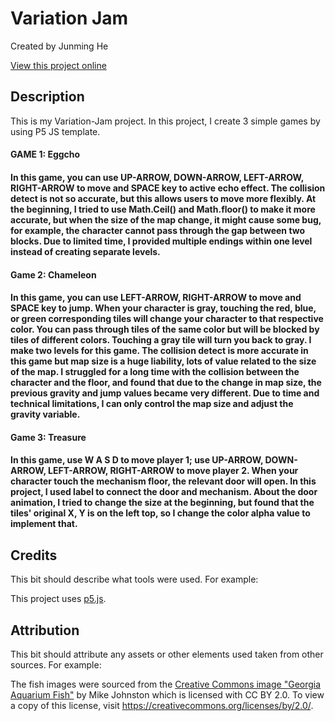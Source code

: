 # Variation Jam

Created by Junming He

[View this project online](URL_FOR_THE_RUNNING_PROJECT)

## Description

This is my Variation-Jam project. In this project, I create 3 simple games by using P5 JS template.

<h4>GAME 1: Eggcho<h4>
  In this game, you can use UP-ARROW, DOWN-ARROW, LEFT-ARROW, RIGHT-ARROW to move and SPACE key to active echo effect. The collision detect is not so accurate, but this allows users to move more flexibly. At the beginning, I tried to use Math.Ceil() and Math.floor() to make it more accurate, but when the size of the map change, it might cause some bug, for example, the character cannot pass through the gap between two blocks. Due to limited time, I provided multiple endings within one level instead of creating separate levels.

<h4>Game 2: Chameleon<h4>  
  In this game, you can use LEFT-ARROW, RIGHT-ARROW to move and SPACE key to jump. When your character is gray, touching the red, blue, or green corresponding tiles will change your character to that respective color. You can pass through tiles of the same color but will be blocked by tiles of different colors. Touching a gray tile will turn you back to gray. I make two levels for this game. The collision detect is more accurate in this game but map size is a huge liability, lots of value related to the size of the map. I struggled for a long time with the collision between the character and the floor, and found that due to the change in map size, the previous gravity and jump values became very different. Due to time and technical limitations, I can only control the map size and adjust the gravity variable. 

<h4>Game 3: Treasure<h4>
  In this game, use W A S D to move player 1; use UP-ARROW, DOWN-ARROW, LEFT-ARROW, RIGHT-ARROW to move player 2. When your character touch the mechanism floor, the relevant door will open. In this project, I used label to connect the door and mechanism. About the door animation, I tried to change the size at the beginning, but found that the tiles' original X, Y is on the left top, so I change the color alpha value to implement that.    
  

## Credits

This bit should describe what tools were used. For example:

This project uses [p5.js](https://p5js.org).

## Attribution

This bit should attribute any assets or other elements used taken from other sources. For example:

The fish images were sourced from the [Creative Commons image "Georgia Aquarium Fish"](https://search.creativecommons.org/photos/96f6f770-eac1-488c-8abb-16bee7bcc874) by Mike Johnston which is licensed with CC BY 2.0. To view a copy of this license, visit https://creativecommons.org/licenses/by/2.0/.
